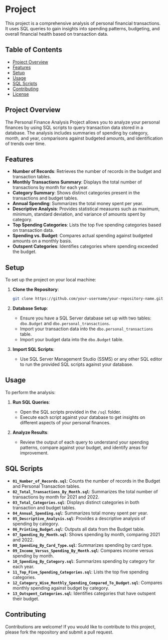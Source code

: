 #  Project

This project is a comprehensive analysis of personal financial transactions. It uses SQL queries to gain insights into spending patterns, budgeting, and overall financial health based on transaction data.

## Table of Contents

- [Project Overview](#project-overview)
- [Features](#features)
- [Setup](#setup)
- [Usage](#usage)
- [SQL Scripts](#sql-scripts)
- [Contributing](#contributing)
- [License](#license)

## Project Overview

The Personal Finance Analysis Project allows you to analyze your personal finances by using SQL scripts to query transaction data stored in a database. The analysis includes summaries of spending by category, month, and year, comparisons against budgeted amounts, and identification of trends over time.

## Features

- **Number of Records**: Retrieves the number of records in the budget and transaction tables.
- **Monthly Transactions Summary**: Displays the total number of transactions by month for each year.
- **Category Summary**: Shows distinct categories present in the transactions and budget tables.
- **Annual Spending**: Summarizes the total money spent per year.
- **Descriptive Analysis**: Provides statistical measures such as maximum, minimum, standard deviation, and variance of amounts spent by category.
- **Top Spending Categories**: Lists the top five spending categories based on transaction data.
- **Spending vs. Budget**: Compares actual spending against budgeted amounts on a monthly basis.
- **Outspent Categories**: Identifies categories where spending exceeded the budget.

## Setup

To set up the project on your local machine:

1. **Clone the Repository**:
    ```bash
    git clone https://github.com/your-username/your-repository-name.git
    ```
2. **Database Setup**:
    - Ensure you have a SQL Server database set up with two tables: `dbo.Budget` and `dbo.personal_transactions`.
    - Import your transaction data into the `dbo.personal_transactions` table.
    - Import your budget data into the `dbo.Budget` table.

3. **Import SQL Scripts**:
    - Use SQL Server Management Studio (SSMS) or any other SQL editor to run the provided SQL scripts against your database.

## Usage

To perform the analysis:

1. **Run SQL Queries**: 
    - Open the SQL scripts provided in the `/sql` folder.
    - Execute each script against your database to get insights on different aspects of your personal finances.

2. **Analyze Results**:
    - Review the output of each query to understand your spending patterns, compare against your budget, and identify areas for improvement.

## SQL Scripts

- **`01_Number_of_Records.sql`**: Counts the number of records in the Budget and Personal Transaction tables.
- **`02_Total_Transactions_By_Month.sql`**: Summarizes the total number of transactions by month for 2021 and 2022.
- **`03_Total_Categories.sql`**: Displays distinct categories in both transaction and budget tables.
- **`04_Annual_Spending.sql`**: Summarizes total money spent per year.
- **`05_Descriptive_Analysis.sql`**: Provides a descriptive analysis of spending by category.
- **`06_Printing_Budget.sql`**: Outputs all data from the Budget table.
- **`07_Spending_By_Month.sql`**: Shows spending by month, comparing 2021 and 2022.
- **`08_Spending_By_Card_Type.sql`**: Summarizes spending by card type.
- **`09_Income_Versus_Spending_By_Month.sql`**: Compares income versus spending by month.
- **`10_Spending_By_Category.sql`**: Summarizes spending by category for each year.
- **`11_Top_Five_Spending_Categories.sql`**: Lists the top five spending categories.
- **`12_Category_Wise_Monthly_Spending_Compared_To_Budget.sql`**: Compares monthly spending against budget by category.
- **`13_Outspent_Categories.sql`**: Identifies categories that have outspent their budget.

## Contributing

Contributions are welcome! If you would like to contribute to this project, please fork the repository and submit a pull request.



